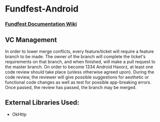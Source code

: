 # Fundfest-Android
### [Fundfest Documentation Wiki](https://github.com/xternprojects/fundfest-documentation/wiki)

## VC Management
In order to lower merge conflicts, every feature/ticket will require a feature branch to be made. The owner of the branch will complete the ticket's requirements on that branch, and when finished, will make a pull request to the master branch. On order to become 1334 Android Haxorz, at least one code review should take place (unless otherwise agreed upon). During the code review, the reviewer will give possible suggestions for aesthetic or functional code changes as well as test for possible app-breaking errors. Once passed, the review has passed, the branch may be merged.

## External Libraries Used:
- OkHttp
